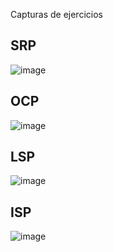 Capturas de ejercicios
## SRP
![image](https://github.com/user-attachments/assets/d209bf1c-0a65-491a-9bb8-ce1638983ea4)
## OCP
![image](https://github.com/user-attachments/assets/35d44534-b4fa-4af4-8f78-3efb4e31be14)
## LSP
![image](https://github.com/user-attachments/assets/f691b72e-7368-4ac7-9c09-f1f9dc21cc59)
## ISP
![image](https://github.com/user-attachments/assets/a4768e04-763e-44c2-8806-57f50d099d44)

